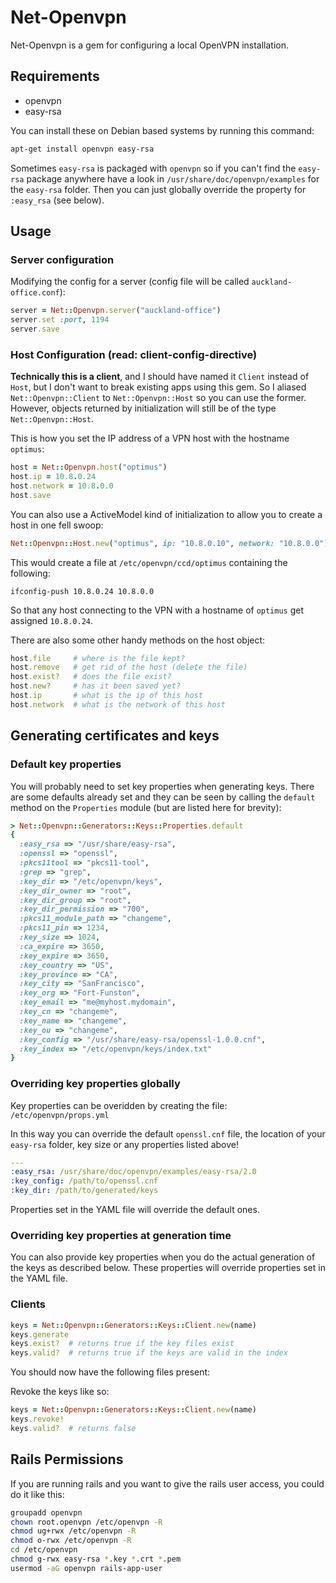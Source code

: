 # Net-Openvpn

Net-Openvpn is a gem for configuring a local OpenVPN installation.

## Requirements

* openvpn
* easy-rsa

You can install these on Debian based systems by running this command:

```sh
apt-get install openvpn easy-rsa
```

Sometimes `easy-rsa` is packaged with `openvpn` so if you can't find the `easy-rsa` package anywhere have a
look in `/usr/share/doc/openvpn/examples` for the `easy-rsa` folder.  Then you can just globally override 
the property for `:easy_rsa`  (see below).

## Usage

### Server configuration

Modifying the config for a server (config file will be called `auckland-office.conf`):

```ruby
server = Net::Openvpn.server("auckland-office")
server.set :port, 1194
server.save
```

### Host Configuration (read: client-config-directive)

**Technically this is a client**, and I should have named it `Client` instead of `Host`, but I don't want to break existing apps using this gem.  So I aliased `Net::Openvpn::Client` to `Net::Openvpn::Host` so you can use the former.  However, objects returned by initialization will still be of the type `Net::Openvpn::Host`.

This is how you set the IP address of a VPN host with the hostname `optimus`:

```ruby
host = Net::Openvpn.host("optimus")
host.ip = 10.8.0.24
host.network = 10.8.0.0
host.save
```

You can also use a ActiveModel kind of initialization to allow you to create a host in one fell swoop:

```ruby
Net::Openvpn::Host.new("optimus", ip: "10.8.0.10", network: "10.8.0.0").save
```

This would create a file at `/etc/openvpn/ccd/optimus` containing the following:

```
ifconfig-push 10.8.0.24 10.8.0.0
```

So that any host connecting to the VPN with a hostname of `optimus` get assigned `10.8.0.24`.

There are also some other handy methods on the host object:

```ruby
host.file     # where is the file kept?
host.remove   # get rid of the host (delete the file)
host.exist?   # does the file exist?
host.new?     # has it been saved yet?
host.ip       # what is the ip of this host
host.network  # what is the network of this host
```

## Generating certificates and keys

### Default key properties

You will probably need to set key properties when generating keys.  There are some
defaults already set and they can be seen by calling the `default` method on the
`Properties` module (but are listed here for brevity):

```ruby
> Net::Openvpn::Generators::Keys::Properties.default
{
  :easy_rsa => "/usr/share/easy-rsa", 
  :openssl => "openssl", 
  :pkcs11tool => "pkcs11-tool", 
  :grep => "grep", 
  :key_dir => "/etc/openvpn/keys",
  :key_dir_owner => "root",
  :key_dir_group => "root",
  :key_dir_permission => "700",
  :pkcs11_module_path => "changeme", 
  :pkcs11_pin => 1234, 
  :key_size => 1024, 
  :ca_expire => 3650, 
  :key_expire => 3650, 
  :key_country => "US", 
  :key_province => "CA", 
  :key_city => "SanFrancisco", 
  :key_org => "Fort-Funston", 
  :key_email => "me@myhost.mydomain", 
  :key_cn => "changeme", 
  :key_name => "changeme", 
  :key_ou => "changeme", 
  :key_config => "/usr/share/easy-rsa/openssl-1.0.0.cnf",
  :key_index => "/etc/openvpn/keys/index.txt"
}
```

### Overriding key properties globally

Key properties can be overidden by creating the file: `/etc/openvpn/props.yml`

In this way you can override the default `openssl.cnf` file, the location of your 
`easy-rsa` folder, key size or any properties listed above!

```yml
---
:easy_rsa: /usr/share/doc/openvpn/examples/easy-rsa/2.0
:key_config: /path/to/openssl.cnf
:key_dir: /path/to/generated/keys
```

Properties set in the YAML file will override the default ones.

### Overriding key properties at generation time

You can also provide key properties when you do the actual generation of the keys as
described below.  These properties will override properties set in the YAML file.

### Clients

```ruby
keys = Net::Openvpn::Generators::Keys::Client.new(name)
keys.generate
keys.exist?  # returns true if the key files exist
keys.valid?  # returns true if the keys are valid in the index
```

You should now have the following files present:

Revoke the keys like so:

```ruby
keys = Net::Openvpn::Generators::Keys::Client.new(name)
keys.revoke!
keys.valid?  # returns false
```

## Rails Permissions

If you are running rails and you want to give the rails user access, you could do it like this:

```sh
groupadd openvpn
chown root.openvpn /etc/openvpn -R
chmod ug+rwx /etc/openvpn -R
chmod o-rwx /etc/openvpn -R
cd /etc/openvpn
chmod g-rwx easy-rsa *.key *.crt *.pem
usermod -aG openvpn rails-app-user
```
